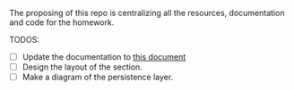 The proposing of this repo is centralizing all the resources, documentation and code for the homework.

TODOS:
- [ ] Update the documentation to [this document](https://docs.google.com/document/d/1oIKNWWjSGbVWjsM8AbSm8hMuyo-y9KqhIeiBaR6DfLI/edit?usp=sharing)
- [ ] Design the layout of the section.
- [ ] Make a diagram of the persistence layer.

